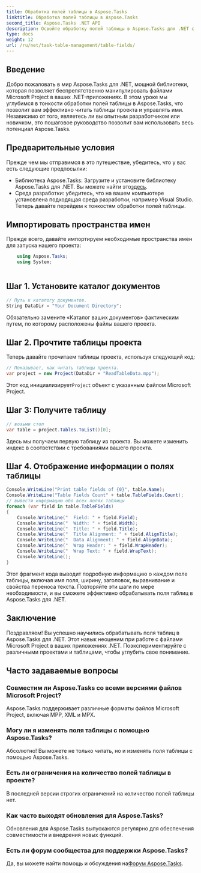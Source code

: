```yaml
---
title: Обработка полей таблицы в Aspose.Tasks
linktitle: Обработка полей таблицы в Aspose.Tasks
second_title: Aspose.Tasks .NET API
description: Освойте обработку полей таблицы в Aspose.Tasks для .NET с помощью этого подробного руководства. Научитесь легко читать, отображать и изменять таблицы проекта.
type: docs
weight: 12
url: /ru/net/task-table-management/table-fields/
---
```

## Введение
Добро пожаловать в мир Aspose.Tasks для .NET, мощной библиотеки, которая позволяет беспрепятственно манипулировать файлами Microsoft Project в ваших .NET-приложениях. В этом уроке мы углубимся в тонкости обработки полей таблицы в Aspose.Tasks, что позволит вам эффективно читать таблицы проекта и управлять ими. Независимо от того, являетесь ли вы опытным разработчиком или новичком, это пошаговое руководство позволит вам использовать весь потенциал Aspose.Tasks.
## Предварительные условия
Прежде чем мы отправимся в это путешествие, убедитесь, что у вас есть следующие предпосылки:
- Библиотека Aspose.Tasks: Загрузите и установите библиотеку Aspose.Tasks для .NET. Вы можете найти это[здесь](https://releases.aspose.com/tasks/net/).
- Среда разработки: убедитесь, что на вашем компьютере установлена подходящая среда разработки, например Visual Studio.
Теперь давайте перейдем к тонкостям обработки полей таблицы.
## Импортировать пространства имен
Прежде всего, давайте импортируем необходимые пространства имен для запуска нашего проекта:
```csharp
    using Aspose.Tasks;
    using System;
    
```
## Шаг 1. Установите каталог документов
```csharp
// Путь к каталогу документов.
String DataDir = "Your Document Directory";
```
Обязательно замените «Каталог ваших документов» фактическим путем, по которому расположены файлы вашего проекта.
## Шаг 2. Прочтите таблицы проекта
Теперь давайте прочитаем таблицы проекта, используя следующий код:
```csharp
// Показывает, как читать таблицы проекта.
var project = new Project(DataDir + "ReadTableData.mpp");
```
 Этот код инициализирует`Project` объект с указанным файлом Microsoft Project.
## Шаг 3: Получите таблицу
```csharp
// возьми стол
var table = project.Tables.ToList()[0];
```
Здесь мы получаем первую таблицу из проекта. Вы можете изменить индекс в соответствии с требованиями вашего проекта.
## Шаг 4. Отображение информации о полях таблицы
```csharp
Console.WriteLine("Print table fields of {0}", table.Name);
Console.WriteLine("Table Fields Count" + table.TableFields.Count);
// вывести информацию обо всех полях таблицы
foreach (var field in table.TableFields)
{
    Console.WriteLine("  Field: " + field.Field);
    Console.WriteLine("  Width: " + field.Width);
    Console.WriteLine("  Title: " + field.Title);
    Console.WriteLine("  Title Alignment: " + field.AlignTitle);
    Console.WriteLine("  Data Alignment: " + field.AlignData);
    Console.WriteLine("  Wrap Header: " + field.WrapHeader);
    Console.WriteLine("  Wrap Text: " + field.WrapText);
    Console.WriteLine();
}
```
Этот фрагмент кода выводит подробную информацию о каждом поле таблицы, включая имя поля, ширину, заголовок, выравнивание и свойства переноса текста.
Повторяйте эти шаги по мере необходимости, и вы сможете эффективно обрабатывать поля таблиц в Aspose.Tasks для .NET.
## Заключение
Поздравляем! Вы успешно научились обрабатывать поля таблиц в Aspose.Tasks для .NET. Этот навык неоценим при работе с файлами Microsoft Project в ваших приложениях .NET. Поэкспериментируйте с различными проектами и таблицами, чтобы углубить свое понимание.
## Часто задаваемые вопросы
### Совместим ли Aspose.Tasks со всеми версиями файлов Microsoft Project?
Aspose.Tasks поддерживает различные форматы файлов Microsoft Project, включая MPP, XML и MPX.
### Могу ли я изменять поля таблицы с помощью Aspose.Tasks?
Абсолютно! Вы можете не только читать, но и изменять поля таблицы с помощью Aspose.Tasks.
### Есть ли ограничения на количество полей таблицы в проекте?
В последней версии строгих ограничений на количество полей таблицы нет.
### Как часто выходят обновления для Aspose.Tasks?
Обновления для Aspose.Tasks выпускаются регулярно для обеспечения совместимости и внедрения новых функций.
### Есть ли форум сообщества для поддержки Aspose.Tasks?
 Да, вы можете найти помощь и обсуждения на[Форум Aspose.Tasks](https://forum.aspose.com/c/tasks/15).